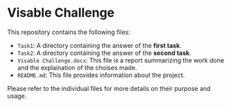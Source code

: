 # Visable Challenge

This repository contains the following files:

- `Task1`: A directory containing the answer of the <b>first task</b>.
- `Task2`: A directory containing the answer of the <b>second task</b>.
- `Visable Challenge.docx`: This file is a report summarizing the work done and the explaination of the choises made.
- `README.md`: This file provides information about the project.

Please refer to the individual files for more details on their purpose and usage.
